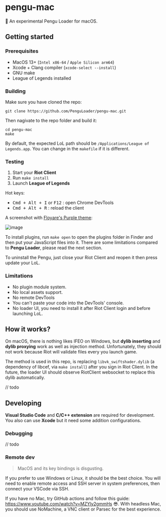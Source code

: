 # pengu-mac
🔨 An experimental Pengu Loader for macOS.

## Getting started

### Prerequisites

- MacOS 13+ (`Intel x86-64` / `Apple Silicon arm64`)
- Xcode + Clang compiler (`xcode-select --install`)
- GNU make
- League of Legends installed

### Building

Make sure you have cloned the repo:

```
git clone https://github.com/PenguLoader/pengu-mac.git
```

Then nagivate to the repo folder and build it:

```
cd pengu-mac
make
```

By default, the expected LoL path should be `/Applications/League of Legends.app`. You can change in the `makefile` if it is different.

### Testing

1. Start your **Riot Client**
2. Run `make install`
3. Launch **League of Legends**

Hot keys:
- <kbd>Cmd + Alt + I</kbd> or <kbd>F12</kbd> : open Chrome DevTools
- <kbd>Cmd + Alt + R</kbd> : reload the client

A screenshot with [Floyare's Purple theme](https://github.com/floyare/league-purple-theme):

![image](https://github.com/PenguLoader/pengu-mac/assets/38210249/9b146dd4-00ff-4ca5-a034-dd511bb66907)

To install plugins, run `make open` to open the plugins folder in Finder and then put your JavaScript files into it. There are some limitations compared to **Pengu Loader**, please read the next section.

To uninstall the Pengu, just close your Riot Client and reopen it then press update your LoL. 

### Limitations

- No plugin module system.
- No local assets support.
- No remote DevTools
- You can't paste your code into the DevTools' console.
- No loader UI, you need to install it after Riot Client login and before launching LoL.

## How it works?

On macOS, there is nothing likes IFEO on Windows, but **dylib inserting** and **dylib proxying** work as well as injection method.
Unfortunately, they should not work because Riot will validate files every you launch game.

The method is used in this repo, is replacing `libvk_swiftshader.dylib` (a dependency of libcef, via `make install`) after you sign in Riot Client.
In the future, the loader UI should observe RiotClient websocket to replace this dylib automatically.

// todo

## Developing

**Visual Studio Code** and **C/C++ extension** are required for development. You also can use **Xcode** but it need some addition configurations.

### Debugging

// todo

### Remote dev

> MacOS and its key bindings is disgusting.

If you prefer to use Windows or Linux, it should be the best choice. You will need to enable remote access and SSH server in system preferences, then connect your VSCode via SSH.

If you have no Mac, try GitHub actions and follow this guide: https://www.youtube.com/watch?v=MZYly2gmmHs 😎.
With headless Mac, you should use NoMachine, a VNC client or Parsec for the best experience.
